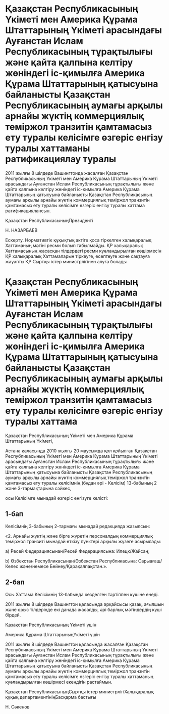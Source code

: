 # Қазақстан Республикасының Үкіметі мен Америка Құрама Штаттарының Үкіметі арасындағы Ауғанстан Ислам Республикасының тұрақтылығы және қайта қалпына келтіру жөніндегі іс-қимылға Америка Құрама Штаттарының қатысуына байланысты Қазақстан Республикасының аумағы арқылы арнайы жүктің коммерциялық теміржол транзитін қамтамасыз ету туралы келісімге өзгеріс енгізу туралы хаттаманы ратификациялау туралы

2011 жылғы 8 шілдеде Вашингтонда жасалған Қазақстан Республикасының Үкіметі мен Америка Құрама Штаттарының Үкіметі арасындағы Ауғанстан Ислам Республикасының тұрақтылығы және қайта қалпына келтіру жөніндегі іс-қимылға Америка Құрама Штаттарының қатысуына байланысты Қазақстан Республикасының аумағы арқылы арнайы жүктің коммерциялық теміржол транзитін қамтамасыз ету туралы келісімге өзгеріс енгізу туралы хаттама ратификациялансын.

Қазақстан РеспубликасыныңПрезиденті

Н. НАЗАРБАЕВ

Ескерту. Нормативтік құқықтық актіге қоса тіркелген халықаралық Хаттаманың мәтіні ресми болып табылмайды. ҚР халықаралық Хаттамасының жасасқан тілдердегі ресми куәландырылған көшірмесін ҚР халықаралық Хаттамаларын тіркеуге, есептеуге және сақтауға жауапты ҚР Сыртқы істер министрлігінен алуға болады

# Қазақстан Республикасының Үкіметі мен Америка Құрама Штаттарының Үкіметі арасындағы Ауғанстан Ислам Республикасының тұрақтылығы және қайта қалпына келтіру жөніндегі іс-қимылға Америка Құрама Штаттарының қатысуына байланысты Қазақстан Республикасының аумағы арқылы арнайы жүктің коммерциялық теміржол транзитін қамтамасыз ету туралы келісімге өзгеріс енгізу туралы хаттама

Қазақстан Республикасының Үкіметі мен Америка Құрама Штаттарының Үкіметі,

Астана қаласында 2010 жылғы 20 маусымда қол қойылған Қазақстан Республикасының Үкіметі мен Америка Құрама Штаттарының Үкіметі арасындағы Ауғанстан Ислам Республикасының тұрақтылығы және қайта қалпына келтіру жөніндегі іс-қимылға Америка Құрама Штаттарының қатысуына байланысты Қазақстан Республикасының аумағы арқылы арнайы жүктің коммерциялық теміржол транзитін қамтамасыз ету туралы келісімнің (бұдан әрі - Келісім) 13-бабының 2 және 3-тармақтарына сәйкес,

осы Келісімге мынадай өзгеріс енгізуге келісті:

## 1-бап

Келісімнің 3-бабының 2-тармағы мынадай редакцияда жазылсын:

«2. Арнайы жүктің және бірге жүретін персоналдың коммерциялық теміржол транзиті мынадай өткізу пунктері арқылы жүзеге асырылады:

а) Ресей Федерациясынан/Ресей Федерациясына: Илецк/Жайсаң;

b) Өзбекстан Республикасынан/Өзбекстан Республикасына: Сарыағаш/Келес және/немесе Бейнеу/Қарақалпақстан.».

## 2-бап

Осы Хаттама Келісімнің 13-бабында көзделген тәртіппен күшіне енеді.

2011 жылғы 8 шілдеде Вашингтон қаласында әрқайсысы қазақ, ағылшын және орыс тілдерінде екі данада жасалды, әрі барлық мәтіндердің күші бірдей.

Қазақстан Республикасының Үкіметі үшін

Америка Құрама ШтаттарыныңҮкіметі үшін

2011 жылғы 8 шілдеде Вашингтон қаласында жасалған Қазақстан Республикасының Үкіметі мен Америка Құрама Штаттарының Үкіметі арасындағы Ауғанстан Ислам Республикасының тұрақтылығы және қайта қалпына келтіру жөніндегі іс-қимылға Америка Құрама Штаттарының қатысуына байланысты Қазақстан Республикасының аумағы арқылы арнайы жүктің коммерциялық теміржол транзитін қамтамасыз ету туралы келісімге өзгеріс енгізу туралы хаттаманың куәландырылған көшірмесі екендігін растаймын.

Қазақстан РеспубликасыныңСыртқы істер министрлігіХалықаралық құқық департаментініңБасқарма бастығы

Н. Сәкенов

